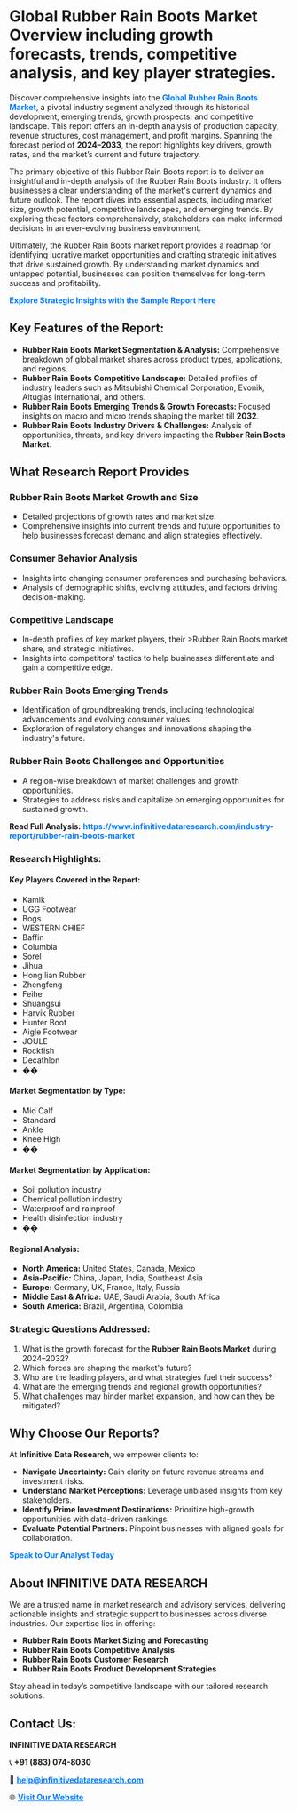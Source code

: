 <h1>Global Rubber Rain Boots Market Overview including growth forecasts, trends, competitive analysis, and key player strategies.</h1>
<p>
Discover comprehensive insights into the 
<a href="https://www.infinitivedataresearch.com/industry-report/rubber-rain-boots-market" rel="dofollow" style="color: #007BFF; text-decoration: none;"><strong>Global Rubber Rain Boots Market</strong></a>, a pivotal industry segment analyzed through its historical development, emerging trends, growth prospects, and competitive landscape. This report offers an in-depth analysis of production capacity, revenue structures, cost management, and profit margins. Spanning the forecast period of <strong>2024–2033</strong>, the report highlights key drivers, growth rates, and the market’s current and future trajectory.
</p>
<p>
The primary objective of this Rubber Rain Boots report is to deliver an insightful and in-depth analysis of the Rubber Rain Boots industry. It offers businesses a clear understanding of the market's current dynamics and future outlook. The report dives into essential aspects, including market size, growth potential, competitive landscapes, and emerging trends. By exploring these factors comprehensively, stakeholders can make informed decisions in an ever-evolving business environment.
</p>
<p>
Ultimately, the Rubber Rain Boots market report provides a roadmap for identifying lucrative market opportunities and crafting strategic initiatives that drive sustained growth. By understanding market dynamics and untapped potential, businesses can position themselves for long-term success and profitability.
</p>
<p>
<a href="https://www.infinitivedataresearch.com/request-sample/reportId=109521" style="color: #007BFF; text-decoration: none;"><strong>Explore Strategic Insights with the Sample Report Here</strong></a>
</p>

<h2>Key Features of the Report:</h2>
<ul>
<li><strong>Rubber Rain Boots Market Segmentation & Analysis:</strong> Comprehensive breakdown of global market shares across product types, applications, and regions.</li>
<li><strong>Rubber Rain Boots Competitive Landscape:</strong> Detailed profiles of industry leaders such as Mitsubishi Chemical Corporation, Evonik, Altuglas International, and others.</li>
<li><strong>Rubber Rain Boots Emerging Trends & Growth Forecasts:</strong> Focused insights on macro and micro trends shaping the market till <strong>2032</strong>.</li>
<li><strong>Rubber Rain Boots Industry Drivers & Challenges:</strong> Analysis of opportunities, threats, and key drivers impacting the <strong>Rubber Rain Boots Market</strong>.</li>
</ul>

<h2>What Research Report Provides</h2>
<h3>Rubber Rain Boots Market Growth and Size</h3>
<ul>
<li>Detailed projections of growth rates and market size.</li>
<li>Comprehensive insights into current trends and future opportunities to help businesses forecast demand and align strategies effectively.</li>
</ul>

<h3>Consumer Behavior Analysis</h3>
<ul>
<li>Insights into changing consumer preferences and purchasing behaviors.</li>
<li>Analysis of demographic shifts, evolving attitudes, and factors driving decision-making.</li>
</ul>

<h3>Competitive Landscape</h3>
<ul>
<li>In-depth profiles of key market players, their >Rubber Rain Boots market share, and strategic initiatives.</li>
<li>Insights into competitors' tactics to help businesses differentiate and gain a competitive edge.</li>
</ul>

<h3>Rubber Rain Boots Emerging Trends</h3>
<ul>
<li>Identification of groundbreaking trends, including technological advancements and evolving consumer values.</li>
<li>Exploration of regulatory changes and innovations shaping the industry's future.</li>
</ul>

<h3>Rubber Rain Boots Challenges and Opportunities</h3>
<ul>
<li>A region-wise breakdown of market challenges and growth opportunities.</li>
<li>Strategies to address risks and capitalize on emerging opportunities for sustained growth.</li>
</ul>
<p><strong>Read Full Analysis:</strong> <a href="https://www.infinitivedataresearch.com/industry-report/rubber-rain-boots-market" rel="dofollow" style="color: #007BFF; text-decoration: none;"><strong>https://www.infinitivedataresearch.com/industry-report/rubber-rain-boots-market</strong></a></p>
<h3>Research Highlights:</h3>
<h4>Key Players Covered in the Report:</h4>
<ul><li>Kamik</li><li>UGG Footwear</li><li>Bogs</li><li>WESTERN CHIEF</li><li>Baffin</li><li>Columbia</li><li>Sorel</li><li>Jihua</li><li>Hong lian Rubber</li><li>Zhengfeng</li><li>Feihe</li><li>Shuangsui</li><li>Harvik Rubber</li><li>Hunter Boot</li><li>Aigle Footwear</li><li>JOULE</li><li>Rockfish</li><li>Decathlon</li><li>��</li></ul>
<h4>Market Segmentation by Type:</h4>
<ul><li>Mid Calf</li><li>Standard</li><li>Ankle</li><li>Knee High</li><li>��</li></ul>
<h4>Market Segmentation by Application:</h4>
<ul><li>Soil pollution industry</li><li>Chemical pollution industry</li><li>Waterproof and rainproof</li><li>Health disinfection industry</li><li>��</li></ul>

<h4>Regional Analysis:</h4>
<ul>
<li><strong>North America:</strong> United States, Canada, Mexico</li>
<li><strong>Asia-Pacific:</strong> China, Japan, India, Southeast Asia</li>
<li><strong>Europe:</strong> Germany, UK, France, Italy, Russia</li>
<li><strong>Middle East & Africa:</strong> UAE, Saudi Arabia, South Africa</li>
<li><strong>South America:</strong> Brazil, Argentina, Colombia</li>
</ul>

<h3>Strategic Questions Addressed:</h3>
<ol>
<li>What is the growth forecast for the <strong>Rubber Rain Boots Market</strong> during 2024–2032?</li>
<li>Which forces are shaping the market's future?</li>
<li>Who are the leading players, and what strategies fuel their success?</li>
<li>What are the emerging trends and regional growth opportunities?</li>
<li>What challenges may hinder market expansion, and how can they be mitigated?</li>
</ol>

<h2>Why Choose Our Reports?</h2>
<p>At <strong>Infinitive Data Research</strong>, we empower clients to:</p>
<ul>
<li><strong>Navigate Uncertainty:</strong> Gain clarity on future revenue streams and investment risks.</li>
<li><strong>Understand Market Perceptions:</strong> Leverage unbiased insights from key stakeholders.</li>
<li><strong>Identify Prime Investment Destinations:</strong> Prioritize high-growth opportunities with data-driven rankings.</li>
<li><strong>Evaluate Potential Partners:</strong> Pinpoint businesses with aligned goals for collaboration.</li>
</ul>
<p><a href="https://www.infinitivedataresearch.com/industry-report/rubber-rain-boots-market" rel="dofollow" style="color: #007BFF; text-decoration: none;"><strong>Speak to Our Analyst Today</strong></a></p>

<h2>About INFINITIVE DATA RESEARCH</h2>
<p>We are a trusted name in market research and advisory services, delivering actionable insights and strategic support to businesses across diverse industries. Our expertise lies in offering:</p>
<ul>
<li><strong>Rubber Rain Boots Market Sizing and Forecasting</strong></li>
<li><strong>Rubber Rain Boots Competitive Analysis</strong></li>
<li><strong>Rubber Rain Boots Customer Research</strong></li>
<li><strong>Rubber Rain Boots Product Development Strategies</strong></li>
</ul>
<p>Stay ahead in today’s competitive landscape with our tailored research solutions.</p>

<h2>Contact Us:</h2>
<p><strong>INFINITIVE DATA RESEARCH</strong></p>
<p>📞 <strong>+91 (883) 074-8030</strong></p>
<p>📧 <strong><a href="mailto:help@infinitivedataresearch.com" style="color: #007BFF;">help@infinitivedataresearch.com</a></strong></p>
<p>🌐 <strong><a href="https://www.infinitivedataresearch.com" rel="dofollow" style="color: #007BFF;">Visit Our Website</a></strong></p>